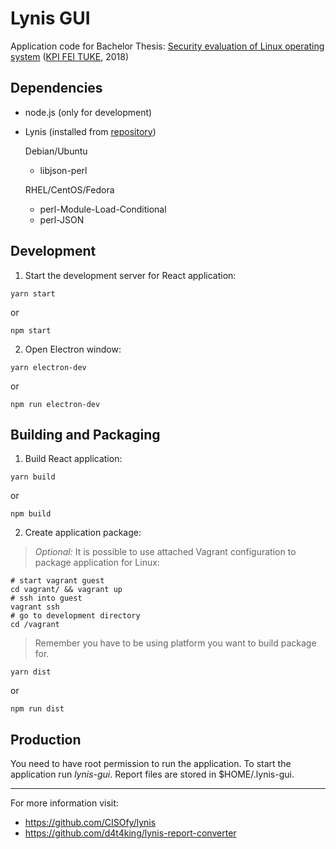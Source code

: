 # Lynis GUI


Application code for Bachelor Thesis: [Security evaluation of Linux operating system](http://opac.crzp.sk/?fn=detailBiblioForm&sid=5301BA0C1F12FE31B0464BA915FD&seo=CRZP-detail-kniha) ([KPI FEI TUKE](https://kpi.fei.tuke.sk/), 2018)


## Dependencies
* node.js (only for development)
* Lynis (installed from [repository](https://packages.cisofy.com/community/))

   Debian/Ubuntu
  * libjson-perl

   RHEL/CentOS/Fedora
  * perl-Module-Load-Conditional
  * perl-JSON

## Development
1. Start the development server for React application:

```
yarn start
```
or
```
npm start
```

2. Open Electron window:

```
yarn electron-dev
```
or
```
npm run electron-dev
```

## Building and Packaging
1. Build React application:

```
yarn build
```
or
```
npm build
```

2. Create application package:

> *Optional:* It is possible to use attached Vagrant configuration to package application for Linux:

```
# start vagrant guest
cd vagrant/ && vagrant up
# ssh into guest
vagrant ssh
# go to development directory
cd /vagrant
```

> Remember you have to be using platform you want to build package for.

```
yarn dist
```
or
```
npm run dist
```

## Production
You need to have root permission to run the application. To start the application run *lynis-gui*. Report files are stored in $HOME/.lynis-gui.

---
For more information visit:
* https://github.com/CISOfy/lynis
* https://github.com/d4t4king/lynis-report-converter